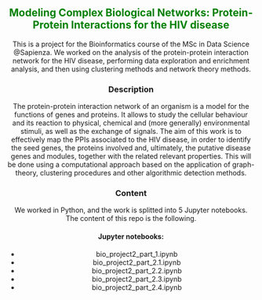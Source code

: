 <center>
  <h2 style="color:green"> Modeling Complex Biological Networks: Protein-Protein Interactions for the HIV disease</h2>

This is a project for the Bioinformatics course of the MSc in Data Science @Sapienza. We worked on the analysis of the protein-protein interaction network for the HIV disease, performing data exploration and enrichment analysis, and then using clustering methods and network theory methods.

<h3> Description</h3>

The protein-protein interaction network of an organism is a model for the functions of genes and proteins. It allows to study the cellular behaviour and its reaction to physical, chemical and (more generally) environmental stimuli, as well as the exchange of signals. The aim of this work is to effectively map the PPIs associated to the HIV disease, in order to identify the seed genes, the proteins involved and, ultimately, the putative disease genes and modules, together with the related relevant properties. This will be done using a computational approach based on the application of graph-theory, clustering procedures and other algorithmic detection methods.

<h3>Content</h3>

We worked in Python, and the work is splitted into 5 Jupyter notebooks. The content of this repo is the following.

#### Jupyter notebooks:

  - bio_project2_part_1.ipynb
  - bio_project2_part_2.1.ipynb
  - bio_project2_part_2.2.ipynb
  - bio_project2_part_2.3.ipynb
  - bio_project2_part_2.4.ipynb
  
</center>
  

